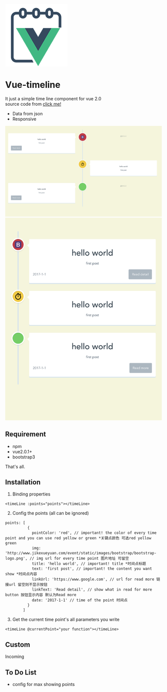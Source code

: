 ![](src/assets/logo.png)

# Vue-timeline

It just a simple time line component for vue 2.0  
source code from [click me!](http://www.helloweba.com/view-blog-285.html)

* Data from json
* Responsive

![](src/assets/full.png)
![](src/assets/small.png)

## Requirement

* npm
* vue2.0.1+
* bootstrap3

That's all. 


## Installation
1. Binding properties
```
<timeLine :points="points"></timeLine>
```
2. Config the points (all can be ignored)
```
points: [
          {
            pointColor: 'red', // important! the color of every time point and you can use red yellow or green *关键点颜色 可选red yellow green
            img: 'http://www.jikexueyuan.com/event/static/images/bootstrap/bootstrap-logo.png', // img url for every time point 图片地址 可留空
            title: 'hello world', // important! title *时间点标题
            text: 'first post', // important! the content you want show *时间点内容
            linkUrl: 'https://www.google.com', // url for read more 链接url 留空则不显示按钮
            linkText: 'Read detail', // show what in read for more button 按钮显示内容 默认为Read more
            date: '2017-1-1' // time of the point 时间点
          }
        ]
```
3. Get the current time point's all parameters you write
```
<timeLine @currentPoint="your function"></timeLine>
```


## Custom
Incoming


To Do List
----------

- config for max showing points

